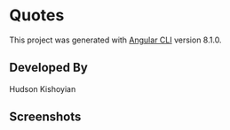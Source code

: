 # Quotes

This project was generated with [Angular CLI](https://github.com/angular/angular-cli) version 8.1.0.

## Developed By
Hudson Kishoyian

## Screenshots

<!-- ![homepage](images/screenshots/homepage_yp.png); --
## Behavior Driven Development.

| Behavior :                                                |                                                Input .                                               |                                                                             Output example |.
| :-------------------------------------------------------- | :-------------------------------------------------------------------------------------------------: | -----------------------------------------------------------------------------------------: |
| User types the quote(s) and the author and selects the date and clicks on Add a Quote(S)||                                           |                                                |

## Setup/Installation Requirements

-   Connect to the internet
-   Download a web browser of your preference
-   click here to open the link : <https://github.com/hukish/Quotes.git>
## Known Bugs
    {In case you experience bugs kindly refresh your web page or restart your web browser }
## Technologies Used
    { 1 .Angular.
      2, CSS.
      3, bootstrap.
      4, html.
      5, Typescript.
      6, FontAWesome.
    }
## Support and contact details
    {Contact me on my email address :hudsonhukish@outlook.com}
### License
    MIT License
    Copyright (c) {2019}


## Development server
Github Link :https://github.com/EmmanuelMuchiri/Quotes.git

Live Link:

## Development server

Run `ng serve` for a dev server. Navigate to `http://localhost:4200/`. The app will automatically reload if you change any of the source files.

## Code scaffolding

Run `ng generate component component-name` to generate a new component. You can also use `ng generate directive|pipe|service|class|guard|interface|enum|module`.

## Build

Run `ng build` to build the project. The build artifacts will be stored in the `dist/` directory. Use the `--prod` flag for a production build.

## Running unit tests

Run `ng test` to execute the unit tests via [Karma](https://karma-runner.github.io).

## Running end-to-end tests

Run `ng e2e` to execute the end-to-end tests via [Protractor](http://www.protractortest.org/).

## Further help

To get more help on the Angular CLI use `ng help` or go check out the [Angular CLI README](https://github.com/angular/angular-cli/blob/master/README.md).
